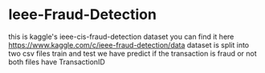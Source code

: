 # Ieee-Fraud-Detection
this is kaggle's ieee-cis-fraud-detection dataset you can find it here https://www.kaggle.com/c/ieee-fraud-detection/data
dataset is split into two csv files train and test
we have predict if the transaction is fraud or not
both files have TransactionID 
